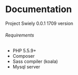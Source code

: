 # Documentation
Project Swiely 0.0.1 1709 version
###### Requirements
- PHP 5.5.9+
- Composer
- Sass compiler (koala)
- Mysql server
